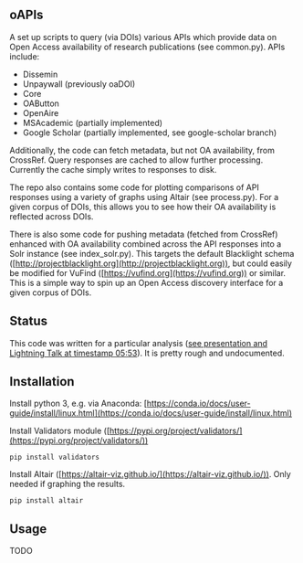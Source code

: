 ## oAPIs

A set up scripts to query (via DOIs) various APIs which provide data on Open Access availability of research publications (see common.py). APIs include:

 - Dissemin
 - Unpaywall (previously oaDOI) 
 - Core 
 - OAButton 
 - OpenAire 
 - MSAcademic (partially implemented)
 - Google Scholar (partially implemented, see google-scholar branch)

Additionally, the code can fetch metadata, but not OA availability, from CrossRef. Query responses are cached to allow further processing. Currently the cache simply writes to responses to disk. 

The repo also contains some code for plotting comparisons of API responses using a variety of graphs using Altair (see process.py). For a given corpus of DOIs, this allows you to see how their OA availability is reflected across DOIs.

There is also some code for pushing metadata (fetched from CrossRef) enhanced with OA availability combined across the API responses into a Solr instance (see index_solr.py). This targets the default Blacklight schema ([http://projectblacklight.org](http://projectblacklight.org)), but could easily be modified for VuFind ([https://vufind.org](https://vufind.org)) or similar. This is a simple way to spin up an Open Access discovery interface for a given corpus of DOIs.

## Status
This code was written for a particular analysis ([see presentation and Lightning Talk at timestamp 05:53](https://conferences.heanet.ie/2017/talk/31)). It is pretty rough and undocumented.

## Installation

Install python 3, e.g. via Anaconda: [https://conda.io/docs/user-guide/install/linux.html](https://conda.io/docs/user-guide/install/linux.html)

Install Validators module ([https://pypi.org/project/validators/](https://pypi.org/project/validators/))

    pip install validators

Install Altair ([https://altair-viz.github.io/](https://altair-viz.github.io/)). Only needed if graphing the results.

    pip install altair

## Usage
TODO
